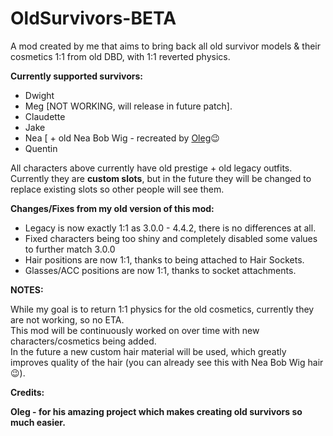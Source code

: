 # OldSurvivors-BETA
A mod created by me that aims to bring back all old survivor models &amp; their cosmetics 1:1 from old DBD, with 1:1 reverted physics.

**Currently supported survivors:**

- Dwight
- Meg [NOT WORKING, will release in future patch].
- Claudette
- Jake
- Nea [ + old Nea Bob Wig - recreated by [Oleg]([url](https://github.com/olshab))😉
- Quentin

All characters above currently have old prestige + old legacy outfits.
Currently they are **custom slots**, but in the future they will be changed to replace existing slots so other people will see them.

**Changes/Fixes from my old version of this mod:**

- Legacy is now exactly 1:1 as 3.0.0 - 4.4.2, there is no differences at all.
- Fixed characters being too shiny and completely disabled some values to further match 3.0.0
- Hair positions are now 1:1, thanks to being attached to Hair Sockets.
- Glasses/ACC positions are now 1:1, thanks to socket attachments.

**NOTES:**

While my goal is to return 1:1 physics for the old cosmetics, currently they are not working, so no ETA. <br>
This mod will be continuously worked on over time with new characters/cosmetics being added. <br>
In the future a new custom hair material will be used, which greatly improves quality of the hair (you can already see this with Nea Bob Wig hair 😉).

**Credits:**

**Oleg - for his amazing project which makes creating old survivors so much easier.**
